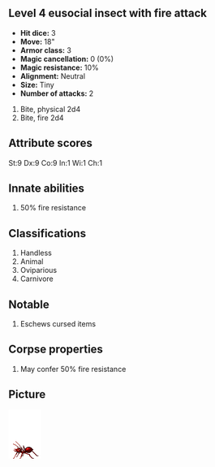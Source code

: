 ## Level 4 eusocial insect with fire attack

- **Hit dice:** 3
- **Move:** 18"
- **Armor class:** 3
- **Magic cancellation:** 0 (0%)
- **Magic resistance:** 10%
- **Alignment:** Neutral
- **Size:** Tiny
- **Number of attacks:** 2
1. Bite, physical 2d4
2. Bite, fire 2d4

## Attribute scores

St:9 Dx:9 Co:9 In:1 Wi:1 Ch:1

## Innate abilities

1. 50% fire resistance

## Classifications

1. Handless
2. Animal
3. Oviparious
4. Carnivore

## Notable

1. Eschews cursed items

## Corpse properties

1. May confer 50% fire resistance

## Picture

![Fire ant](https://github.com/hyvanmielenpelit/GnollHackTileSet/blob/main/Monsters/fire_ant/fire_ant.png?raw=true)
